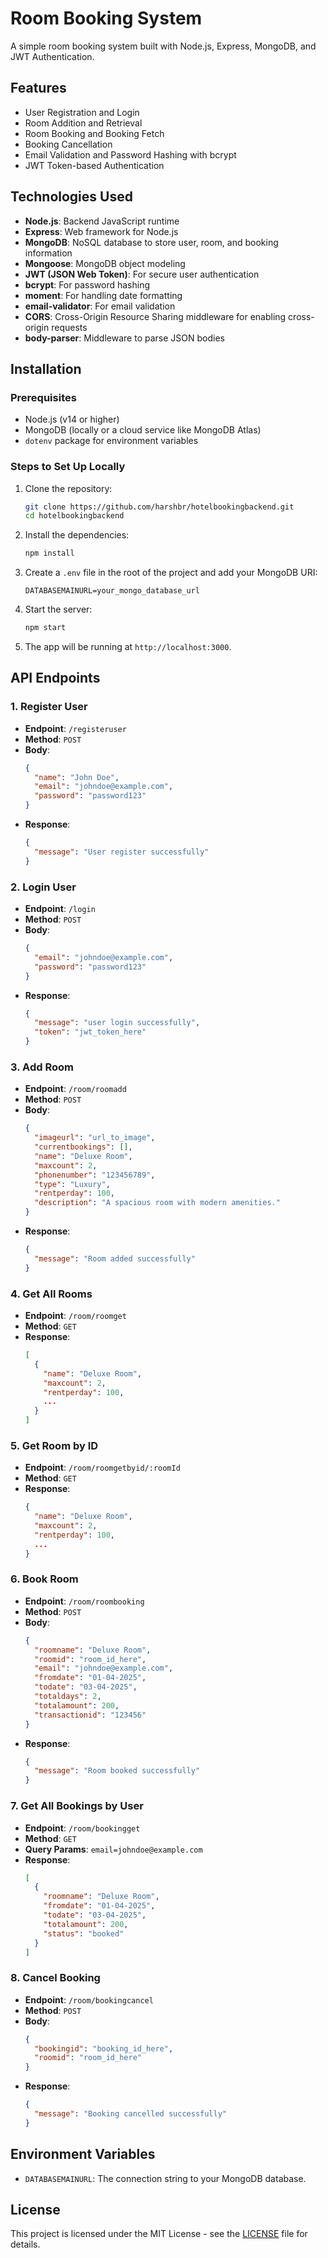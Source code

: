 # Room Booking System

A simple room booking system built with Node.js, Express, MongoDB, and JWT Authentication.

## Features

- User Registration and Login
- Room Addition and Retrieval
- Room Booking and Booking Fetch
- Booking Cancellation
- Email Validation and Password Hashing with bcrypt
- JWT Token-based Authentication

## Technologies Used

- **Node.js**: Backend JavaScript runtime
- **Express**: Web framework for Node.js
- **MongoDB**: NoSQL database to store user, room, and booking information
- **Mongoose**: MongoDB object modeling
- **JWT (JSON Web Token)**: For secure user authentication
- **bcrypt**: For password hashing
- **moment**: For handling date formatting
- **email-validator**: For email validation
- **CORS**: Cross-Origin Resource Sharing middleware for enabling cross-origin requests
- **body-parser**: Middleware to parse JSON bodies

## Installation

### Prerequisites

- Node.js (v14 or higher)
- MongoDB (locally or a cloud service like MongoDB Atlas)
- `dotenv` package for environment variables

### Steps to Set Up Locally

1. Clone the repository:

   ```bash
   git clone https://github.com/harshbr/hotelbookingbackend.git
   cd hotelbookingbackend
   ```

2. Install the dependencies:

   ```bash
   npm install
   ```

3. Create a `.env` file in the root of the project and add your MongoDB URI:

   ```
   DATABASEMAINURL=your_mongo_database_url
   ```

4. Start the server:

   ```bash
   npm start
   ```

5. The app will be running at `http://localhost:3000`.

## API Endpoints

### 1. Register User

- **Endpoint**: `/registeruser`
- **Method**: `POST`
- **Body**:
  ```json
  {
    "name": "John Doe",
    "email": "johndoe@example.com",
    "password": "password123"
  }
  ```
- **Response**:
  ```json
  {
    "message": "User register successfully"
  }
  ```

### 2. Login User

- **Endpoint**: `/login`
- **Method**: `POST`
- **Body**:
  ```json
  {
    "email": "johndoe@example.com",
    "password": "password123"
  }
  ```
- **Response**:
  ```json
  {
    "message": "user login successfully",
    "token": "jwt_token_here"
  }
  ```

### 3. Add Room

- **Endpoint**: `/room/roomadd`
- **Method**: `POST`
- **Body**:
  ```json
  {
    "imageurl": "url_to_image",
    "currentbookings": [],
    "name": "Deluxe Room",
    "maxcount": 2,
    "phonenumber": "123456789",
    "type": "Luxury",
    "rentperday": 100,
    "description": "A spacious room with modern amenities."
  }
  ```
- **Response**:
  ```json
  {
    "message": "Room added successfully"
  }
  ```

### 4. Get All Rooms

- **Endpoint**: `/room/roomget`
- **Method**: `GET`
- **Response**:
  ```json
  [
    {
      "name": "Deluxe Room",
      "maxcount": 2,
      "rentperday": 100,
      ...
    }
  ]
  ```

### 5. Get Room by ID

- **Endpoint**: `/room/roomgetbyid/:roomId`
- **Method**: `GET`
- **Response**:
  ```json
  {
    "name": "Deluxe Room",
    "maxcount": 2,
    "rentperday": 100,
    ...
  }
  ```

### 6. Book Room

- **Endpoint**: `/room/roombooking`
- **Method**: `POST`
- **Body**:
  ```json
  {
    "roomname": "Deluxe Room",
    "roomid": "room_id_here",
    "email": "johndoe@example.com",
    "fromdate": "01-04-2025",
    "todate": "03-04-2025",
    "totaldays": 2,
    "totalamount": 200,
    "transactionid": "123456"
  }
  ```
- **Response**:
  ```json
  {
    "message": "Room booked successfully"
  }
  ```

### 7. Get All Bookings by User

- **Endpoint**: `/room/bookingget`
- **Method**: `GET`
- **Query Params**: `email=johndoe@example.com`
- **Response**:
  ```json
  [
    {
      "roomname": "Deluxe Room",
      "fromdate": "01-04-2025",
      "todate": "03-04-2025",
      "totalamount": 200,
      "status": "booked"
    }
  ]
  ```

### 8. Cancel Booking

- **Endpoint**: `/room/bookingcancel`
- **Method**: `POST`
- **Body**:
  ```json
  {
    "bookingid": "booking_id_here",
    "roomid": "room_id_here"
  }
  ```
- **Response**:
  ```json
  {
    "message": "Booking cancelled successfully"
  }
  ```

## Environment Variables

- `DATABASEMAINURL`: The connection string to your MongoDB database.

## License

This project is licensed under the MIT License - see the [LICENSE](LICENSE) file for details.
